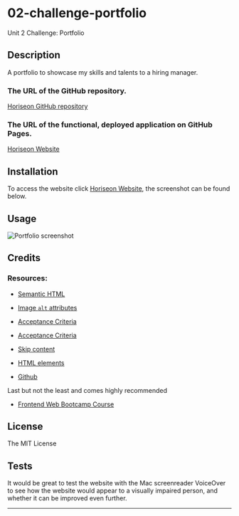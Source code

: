 # 02-challenge-portfolio
Unit 2 Challenge: Portfolio

## Description 
A portfolio to showcase my skills and talents to a hiring manager.

### The URL of the GitHub repository.
[Horiseon GitHub repository](https://github.com/shirleyama/02-challenge-portfolio)
### The URL of the functional, deployed application on GitHub Pages.
[Horiseon Website](https://shirleyama.github.io/02-challenge-portfolio/)


## Installation

To access the website click [Horiseon Website](https://shirleyama.github.io/02-challenge-portfolio/), the screenshot can be found below.


## Usage 

![Portfolio screenshot](assets/images/shirley-portfolio-screenshot.png)

## Credits

### Resources:

* [Semantic HTML](https://www.w3schools.com/html/html5_semantic_elements.asp)

* [Image `alt` attributes](https://www.w3schools.com/tags/att_img_alt.asp)

* [Acceptance Criteria](https://www.altexsoft.com/blog/business/acceptance-criteria-purposes-formats-and-best-practices/)

* [Acceptance Criteria](https://rubygarage.org/blog/clear-acceptance-criteria-and-why-its-important)

* [Skip content](https://webaim.org/techniques/skipnav/#hidden)

* [HTML elements](https://developer.mozilla.org/en-US/docs/Web/HTML/Element)

* [Github](https://docs.github.com/en)

Last but not the least and comes highly recommended
* [Frontend Web Bootcamp Course ](https://courses.bootcampspot.com/)

## License
The MIT License

## Tests

It would be great to test the website with the Mac screenreader VoiceOver to see how the website would appear to a visually impaired person, and whether it can be improved even further.

---


